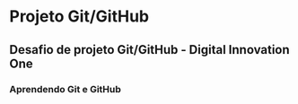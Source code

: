 # Projeto Git/GitHub

## Desafio de projeto Git/GitHub - Digital Innovation One

### Aprendendo Git e GitHub 